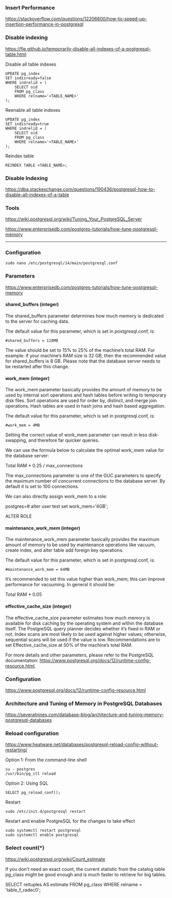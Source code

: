 

### Insert Performance


https://stackoverflow.com/questions/12206600/how-to-speed-up-insertion-performance-in-postgresql


### Disable indexing


https://fle.github.io/temporarily-disable-all-indexes-of-a-postgresql-table.html


Disable all table indexes


	UPDATE pg_index
	SET indisready=false
	WHERE indrelid = (
		SELECT oid
		FROM pg_class
		WHERE relname='<TABLE_NAME>'
	);

Reenable all table indexes

	UPDATE pg_index
	SET indisready=true
	WHERE indrelid = (
		SELECT oid
		FROM pg_class
		WHERE relname='<TABLE_NAME>'
	);


Reindex table

	REINDEX TABLE <TABLE_NAME>;
	
	

### Disable Indexing

https://dba.stackexchange.com/questions/190436/postgresql-how-to-disable-all-indexes-of-a-table


### Tools

https://wiki.postgresql.org/wiki/Tuning_Your_PostgreSQL_Server

https://www.enterprisedb.com/postgres-tutorials/how-tune-postgresql-memory


---------------------------------------------------------------------------

### Configuration

	sudo nano /etc/postgresql/14/main/postgresql.conf


### Parameters

https://www.enterprisedb.com/postgres-tutorials/how-tune-postgresql-memory

#### shared_buffers (integer)

The shared_buffers parameter determines how much memory is dedicated 
to the server for caching data. 

The default value for this parameter, which is set in postgresql.conf, is:

	#shared_buffers = 128MB

 

The value should be set to 15% to 25% of the machine’s total RAM. 
For example: if your machine’s RAM size is 32 GB, then the recommended 
value for shared_buffers is 8 GB. Please note that the database server 
needs to be restarted after this change.

 
#### work_mem (integer)

The work_mem parameter basically provides the amount of memory 
to be used by internal sort operations and hash tables before writing 
to temporary disk files. Sort operations are used for order by, distinct, 
and merge join operations. Hash tables are used in hash joins and hash based aggregation.

The default value for this parameter, which is set in postgresql.conf, is:

	#work_mem = 4MB

 

Setting the correct value of work_mem parameter can result in 
less disk-swapping, and therefore far quicker queries. 

We can use the formula below to calculate the optimal work_mem 
value for the database server:

Total RAM * 0.25 / max_connections

 

The max_connections parameter is one of the GUC parameters to 
specify the maximum number of concurrent connections to the database server. 
By default it is set to 100 connections. 

We can also directly assign work_mem to a role: 

postgres=# alter user test set work_mem='4GB';

ALTER ROLE

 
#### maintenance_work_mem (integer)

The maintenance_work_mem parameter basically provides the maximum 
amount of memory to be used by maintenance operations like vacuum, 
create index, and alter table add foreign key operations. 

The default value for this parameter, which is set in postgresql.conf, is:

	#maintenance_work_mem = 64MB

 

It’s recommended to set this value higher than work_mem; 
this can improve performance for vacuuming. 
In general it should be: 

Total RAM * 0.05

 
#### effective_cache_size (integer)

The effective_cache_size parameter estimates how much memory is available 
for disk caching by the operating system and within the database itself. 
The PostgreSQL query planner decides whether it’s fixed in RAM or not. 
Index scans are most likely to be used against higher values; otherwise, 
sequential scans will be used if the value is low. Recommendations are to set 
Effective_cache_size at 50% of the machine’s total RAM.

For more details and other parameters, please refer to the PostgreSQL 
documentation: https://www.postgresql.org/docs/12/runtime-config-resource.html.

	
### Configuration
	
https://www.postgresql.org/docs/12/runtime-config-resource.html


### Architecture and Tuning of Memory in PostgreSQL Databases

https://severalnines.com/database-blog/architecture-and-tuning-memory-postgresql-databases


### Reload configuration

https://www.heatware.net/databases/postgresql-reload-config-without-restarting/

Option 1: From the command-line shell

	su - postgres
	/usr/bin/pg_ctl reload


Option 2: Using SQL

	SELECT pg_reload_conf();
	
	
Restart

	sudo /etc/init.d/postgresql restart	
	
	
Restart and enable PostgreSQL for the changes to take effect

    sudo systemctl restart postgresql
    sudo systemctl enable postgresql

	
### Select count(*)

https://wiki.postgresql.org/wiki/Count_estimate

If you don't need an exact count, the current statistic from the catalog 
table pg_class might be good enough and is much faster to retrieve for 
big tables.

SELECT reltuples AS estimate FROM pg_class WHERE relname = 'table_f_radec0';

